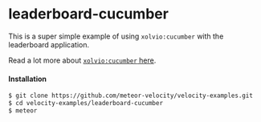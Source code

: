 leaderboard-cucumber
====================

This is a super simple example of using `xolvio:cucumber` with the leaderboard application.

Read a lot more about [`xolvio:cucumber` here](https://github.com/xolvio/meteor-cucumber).

#### Installation

```sh
$ git clone https://github.com/meteor-velocity/velocity-examples.git
$ cd velocity-examples/leaderboard-cucumber
$ meteor
```
